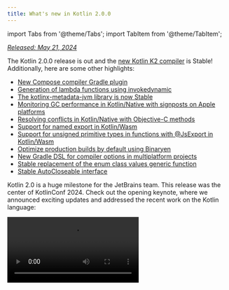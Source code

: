 ```yaml
---
title: What's new in Kotlin 2.0.0
---
```


import Tabs from '@theme/Tabs';
import TabItem from '@theme/TabItem';




_[Released: May 21, 2024](releases.md#release-details)_

The Kotlin 2.0.0 release is out and the [new Kotlin K2 compiler](#kotlin-k2-compiler) is Stable! Additionally, here are
some other highlights:

* [New Compose compiler Gradle plugin](#new-compose-compiler-gradle-plugin)
* [Generation of lambda functions using invokedynamic](#generation-of-lambda-functions-using-invokedynamic)
* [The kotlinx-metadata-jvm library is now Stable](#the-kotlinx-metadata-jvm-library-is-stable)
* [Monitoring GC performance in Kotlin/Native with signposts on Apple platforms](#monitoring-gc-performance-with-signposts-on-apple-platforms)
* [Resolving conflicts in Kotlin/Native with Objective-C methods](#resolving-conflicts-with-objective-c-methods)
* [Support for named export in Kotlin/Wasm](#support-for-named-export)
* [Support for unsigned primitive types in functions with @JsExport in Kotlin/Wasm](#support-for-unsigned-primitive-types-in-functions-with-jsexport)
* [Optimize production builds by default using Binaryen](#optimized-production-builds-by-default-using-binaryen)
* [New Gradle DSL for compiler options in multiplatform projects](#new-gradle-dsl-for-compiler-options-in-multiplatform-projects)
* [Stable replacement of the enum class values generic function](#stable-replacement-of-the-enum-class-values-generic-function)
* [Stable AutoCloseable interface](#stable-autocloseable-interface)

Kotlin 2.0 is a huge milestone for the JetBrains team. This release was the center of KotlinConf 2024. Check out the opening
keynote, where we announced exciting updates and addressed the recent work on the Kotlin language:

<video src="https://www.youtube.com/v/Ar73Axsz2YA" title="KotlinConf'24 - Keynote"/>

## IDE support

The Kotlin plugins that support Kotlin 2.0.0 are bundled in the latest IntelliJ IDEA and Android Studio.
You don't need to update the Kotlin plugin in your IDE.
All you need to do is to [change the Kotlin version](releases.md#update-to-a-new-kotlin-version) to Kotlin 2.0.0 in your build scripts.

* For details about IntelliJ IDEA's support for the Kotlin K2 compiler, see [Support in IDEs](#support-in-ides).
* For more details about IntelliJ IDEA's support for Kotlin, see [Kotlin releases](releases.md#ide-support).

## Kotlin K2 compiler

The road to the K2 compiler has been a long one, but now the JetBrains team is finally ready to announce its stabilization.
In Kotlin 2.0.0, the new Kotlin K2 compiler is used by default and it is [Stable](components-stability.md) for all target
platforms: JVM, Native, Wasm, and JS. The new compiler brings major performance improvements, speeds up new language
feature development, unifies all platforms that Kotlin supports, and provides a better architecture for multiplatform
projects.

The JetBrains team has ensured the quality of the new compiler by successfully compiling 10 million lines of code from
selected user and internal projects. 18,000 developers were involved in the stabilization process, testing the new K2 
compiler across a total of 80,000 projects and reporting any problems they found.

To help make the migration process to the new compiler as smooth as possible, we've created a [K2 compiler migration guide](k2-compiler-migration-guide.md).
This guide explains the many benefits of the compiler, highlights any changes you might encounter, and describes how to
roll back to the previous version if necessary.

In a [blog post](https://blog.jetbrains.com/kotlin/2024/04/k2-compiler-performance-benchmarks-and-how-to-measure-them-on-your-projects/),
we explored the performance of the K2 compiler in different projects. Check it out if you'd like to see real data on how
the K2 compiler performs and find instructions on how to collect performance benchmarks from your own projects.

You can also watch this talk from KotlinConf 2024, where Michail Zarečenskij, the lead language designer, discusses the
feature evolution in Kotlin and the K2 compiler:

<video src="https://www.youtube.com/v/tAGJ5zJXJ7w" title="Kotlin Language Features in 2.0 and Beyond"/>

### Current K2 compiler limitations

Enabling K2 in your Gradle project comes with certain limitations that can affect projects using Gradle versions below
8.3 in the following cases:

* Compilation of source code from `buildSrc`.
* Compilation of Gradle plugins in included builds.
* Compilation of other Gradle plugins if they are used in projects with Gradle versions below 8.3.
* Building Gradle plugin dependencies.

If you encounter any of the problems mentioned above, you can take the following steps to address them:

* Set the language version for `buildSrc`, any Gradle plugins, and their dependencies:

  ```kotlin
  kotlin {
      compilerOptions {
          languageVersion.set(org.jetbrains.kotlin.gradle.dsl.KotlinVersion.KOTLIN_1_9)
          apiVersion.set(org.jetbrains.kotlin.gradle.dsl.KotlinVersion.KOTLIN_1_9)
      }
  }
  ```

  > If you configure language and API versions for specific tasks, these values will override the values set by
  > the `compilerOptions` extension. In this case, language and API versions should not be higher than 1.9.
  >
  

* Update the Gradle version in your project to 8.3 or later.

### Smart cast improvements

The Kotlin compiler can automatically cast an object to a type in specific cases, saving you the trouble of having to
explicitly cast it yourself. This is called [smart casting](typecasts.md#smart-casts).
The Kotlin K2 compiler now performs smart casts in even more scenarios than before.

In Kotlin 2.0.0, we've made improvements related to smart casts in the following areas:

* [Local variables and further scopes](#local-variables-and-further-scopes)
* [Type checks with logical `or` operator](#type-checks-with-logical-or-operator)
* [Inline functions](#inline-functions)
* [Properties with function types](#properties-with-function-types)
* [Exception handling](#exception-handling)
* [Increment and decrement operators](#increment-and-decrement-operators)

#### Local variables and further scopes

Previously, if a variable was evaluated as not `null` within an `if` condition, the variable would be smart-cast.
Information about this variable would then be shared further within the scope of the `if` block.

However, if you declared the variable **outside** the `if` condition, no information about the variable would be available
within the `if` condition, so it couldn't be smart-cast. This behavior was also seen with `when` expressions and `while` loops.

From Kotlin 2.0.0, if you declare a variable before using it in your `if`, `when`, or `while` condition, then any
information collected by the compiler about the variable will be accessible in the corresponding block for
smart-casting.

This can be useful when you want to do things like extract boolean conditions into variables. Then, you can give the
variable a meaningful name, which will improve your code readability and make it possible to reuse the variable later
in your code. For example:

```kotlin
class Cat {
    fun purr() {
        println("Purr purr")
    }
}

fun petAnimal(animal: Any) {
    val isCat = animal is Cat
    if (isCat) {
        // In Kotlin 2.0.0, the compiler can access
        // information about isCat, so it knows that
        // animal was smart-cast to the type Cat.
        // Therefore, the purr() function can be called.
        // In Kotlin 1.9.20, the compiler doesn't know
        // about the smart cast, so calling the purr()
        // function triggers an error.
        animal.purr()
    }
}

fun main() {
    val kitty = Cat()
    petAnimal(kitty)
    // Purr purr
}
```


#### Type checks with logical or operator

In Kotlin 2.0.0, if you combine type checks for objects with an `or` operator (`||`), a smart cast
is made to their closest common supertype. Before this change, a smart cast was always made to the `Any` type.

In this case, you still had to manually check the object type afterward before you could access any of its properties or
call its functions. For example:

```kotlin
interface Status {
    fun signal() {}
}

interface Ok : Status
interface Postponed : Status
interface Declined : Status

fun signalCheck(signalStatus: Any) {
    if (signalStatus is Postponed || signalStatus is Declined) {
        // signalStatus is smart-cast to a common supertype Status
        signalStatus.signal()
        // Prior to Kotlin 2.0.0, signalStatus is smart cast 
        // to type Any, so calling the signal() function triggered an
        // Unresolved reference error. The signal() function can only 
        // be called successfully after another type check:

        // check(signalStatus is Status)
        // signalStatus.signal()
    }
}
```

:::note
The common supertype is an **approximation** of a union type. [Union types](https://en.wikipedia.org/wiki/Union_type)
are not supported in Kotlin.

:::

#### Inline functions

In Kotlin 2.0.0, the K2 compiler treats inline functions differently,
allowing it to determine in combination with other compiler analyses whether it's safe to smart-cast.

Specifically, inline functions are now treated as having an implicit [`callsInPlace`](https://kotlinlang.org/api/latest/jvm/stdlib/kotlin.contracts/-contract-builder/calls-in-place.html)
contract. This means that any lambda functions passed to an inline function are called in place. Since lambda functions
are called in place, the compiler knows that a lambda function can't leak references to any variables contained within
its function body.

The compiler uses this knowledge along with other compiler analyses to decide whether it's safe to smart-cast any of the
captured variables. For example:

```kotlin
interface Processor {
    fun process()
}

inline fun inlineAction(f: () `->` Unit) = f()

fun nextProcessor(): Processor? = null

fun runProcessor(): Processor? {
    var processor: Processor? = null
    inlineAction {
        // In Kotlin 2.0.0, the compiler knows that processor 
        // is a local variable, and inlineAction() is an inline function, so 
        // references to processor can't be leaked. Therefore, it's safe 
        // to smart-cast processor.

        // If processor isn't null, processor is smart-cast
        if (processor != null) {
            // The compiler knows that processor isn't null, so no safe call 
            // is needed
            processor.process()

            // In Kotlin 1.9.20, you have to perform a safe call:
            // processor?.process()
        }

        processor = nextProcessor()
    }

    return processor
}
```

#### Properties with function types

In previous versions of Kotlin, there was a bug that meant that class properties with a function type weren't smart-cast.
We fixed this behavior in Kotlin 2.0.0 and the K2 compiler. For example:

```kotlin
class Holder(val provider: (() `->` Unit)?) {
    fun process() {
        // In Kotlin 2.0.0, if provider isn't null, then
        // provider is smart-cast
        if (provider != null) {
            // The compiler knows that provider isn't null
            provider()

            // In 1.9.20, the compiler doesn't know that provider isn't 
            // null, so it triggers an error:
            // Reference has a nullable type '(() `->` Unit)?', use explicit '?.invoke()' to make a function-like call instead
        }
    }
}
```

This change also applies if you overload your `invoke` operator. For example:

```kotlin
interface Provider {
    operator fun invoke()
}

interface Processor : () `->` String

class Holder(val provider: Provider?, val processor: Processor?) {
    fun process() {
        if (provider != null) {
            provider()
            // In 1.9.20, the compiler triggers an error: 
            // Reference has a nullable type 'Provider?' use explicit '?.invoke()' to make a function-like call instead
        }
    }
}
```

#### Exception handling

In Kotlin 2.0.0, we've made improvements to exception handling so that smart cast information can be passed on to `catch`
and `finally` blocks. This change makes your code safer as the compiler keeps track of whether your object has a nullable
type. For example:

```kotlin

fun testString() {
    var stringInput: String? = null
    // stringInput is smart-cast to String type
    stringInput = ""
    try {
        // The compiler knows that stringInput isn't null
        println(stringInput.length)
        // 0

        // The compiler rejects previous smart cast information for 
        // stringInput. Now stringInput has the String? type.
        stringInput = null

        // Trigger an exception
        if (2 > 1) throw Exception()
        stringInput = ""
    } catch (exception: Exception) {
        // In Kotlin 2.0.0, the compiler knows stringInput 
        // can be null, so stringInput stays nullable.
        println(stringInput?.length)
        // null

        // In Kotlin 1.9.20, the compiler says that a safe call isn't
        // needed, but this is incorrect.
    }
}

fun main() {
    testString()
}
```


#### Increment and decrement operators

Prior to Kotlin 2.0.0, the compiler didn't understand that the type of an object can change after using an increment or
decrement operator. As the compiler couldn't accurately track the object type, your code could lead to unresolved
reference errors. In Kotlin 2.0.0, this has been fixed:

```kotlin
interface Rho {
    operator fun inc(): Sigma = TODO()
}

interface Sigma : Rho {
    fun sigma() = Unit
}

interface Tau {
    fun tau() = Unit
}

fun main(input: Rho) {
    var unknownObject: Rho = input

    // Check if unknownObject inherits from the Tau interface
    // Note, it's possible that unknownObject inherits from both
    // Rho and Tau interfaces.
    if (unknownObject is Tau) {

        // Use the overloaded inc() operator from interface Rho.
        // In Kotlin 2.0.0, the type of unknownObject is smart-cast to
        // Sigma.
        ++unknownObject

        // In Kotlin 2.0.0, the compiler knows unknownObject has type
        // Sigma, so the sigma() function can be called successfully.
        unknownObject.sigma()

        // In Kotlin 1.9.20, the compiler doesn't perform a smart cast
        // when inc() is called so the compiler still thinks that 
        // unknownObject has type Tau. Calling the sigma() function 
        // throws a compile-time error.
        
        // In Kotlin 2.0.0, the compiler knows unknownObject has type
        // Sigma, so calling the tau() function throws a compile-time 
        // error.
        unknownObject.tau()
        // Unresolved reference 'tau'

        // In Kotlin 1.9.20, since the compiler mistakenly thinks that 
        // unknownObject has type Tau, the tau() function can be called,
        // but it throws a ClassCastException.
    }
}
```


### Kotlin Multiplatform improvements

In Kotlin 2.0.0, we've made improvements in the K2 compiler related to Kotlin Multiplatform in the following areas:

* [Separation of common and platform sources during compilation](#separation-of-common-and-platform-sources-during-compilation)
* [Different visibility levels of expected and actual declarations](#different-visibility-levels-of-expected-and-actual-declarations)

#### Separation of common and platform sources during compilation

Previously, the design of the Kotlin compiler prevented it from keeping common and platform source sets separate
at compile time. As a consequence, common code could access platform code, which resulted in different behavior
between platforms. In addition, some compiler settings and dependencies from common code used to leak into platform code.

In Kotlin 2.0.0, our implementation of the new Kotlin K2 compiler included a redesign of the compilation scheme to ensure
strict separation between common and platform source sets. This change is most noticeable when you use [expected and actual functions](multiplatform-expect-actual.md#expected-and-actual-functions).
Previously, it was possible for a function call in your common code to resolve to a function in platform code. For example:
<table>
<tr>
<td>
Common code
</td>
<td>
Platform code
</td>
</tr>
<tr>
<td>

```kotlin
fun foo(x: Any) = println("common foo")

fun exampleFunction() {
    foo(42)
}
```
</td>
<td>

```kotlin
// JVM
fun foo(x: Int) = println("platform foo")

// JavaScript
// There is no foo() function overload
// on the JavaScript platform
```
</td>
</tr>
</table>

In this example, the common code has different behavior depending on which platform it is run on:

* On the JVM platform, calling the `foo()` function in the common code results in the `foo()` function from the platform code
  being called as `platform foo`.
* On the JavaScript platform, calling the `foo()` function in the common code results in the `foo()` function from the
  common code being called as `common foo`, as there is no such function available in the platform code.

In Kotlin 2.0.0, common code doesn't have access to platform code, so both platforms successfully resolve the `foo()`
function to the `foo()` function in the common code: `common foo`.

In addition to the improved consistency of behavior across platforms, we also worked hard to fix cases where there was
conflicting behavior between IntelliJ IDEA or Android Studio and the compiler. For instance, when you used [expected and actual classes](multiplatform-expect-actual.md#expected-and-actual-classes),
the following would happen:
<table>
<tr>
<td>
Common code
</td>
<td>
Platform code
</td>
</tr>
<tr>
<td>

```kotlin
expect class Identity {
    fun confirmIdentity(): String
}

fun common() {
    // Before 2.0.0,
    // it triggers an IDE-only error
    Identity().confirmIdentity()
    // RESOLUTION_TO_CLASSIFIER : Expected class
    // Identity has no default constructor.
}
```
</td>
<td>

```kotlin
actual class Identity {
    actual fun confirmIdentity() = "expect class fun: jvm"
}
```
</td>
</tr>
</table>

In this example, the expected class `Identity` has no default constructor, so it can't be called successfully in common code.
Previously, an error was only reported by the IDE, but the code still compiled successfully on the JVM. However, now the
compiler correctly reports an error:

```none
Expected class 'expect class Identity : Any' does not have default constructor
```

##### When resolution behavior doesn't change

We're still in the process of migrating to the new compilation scheme, so the resolution behavior is still the same when
you call functions that aren't within the same source set. You'll notice this difference mainly when you use overloads
from a multiplatform library in your common code.

Suppose you have a library, which has two `whichFun()` functions with different signatures:

```kotlin
// Example library

// MODULE: common
fun whichFun(x: Any) = println("common function")

// MODULE: JVM
fun whichFun(x: Int) = println("platform function")
```

If you call the `whichFun()` function in your common code, the function that has the most relevant argument type in the
library is resolved:

```kotlin
// A project that uses the example library for the JVM target

// MODULE: common
fun main() {
    whichFun(2)
    // platform function
}
```

In comparison, if you declare the overloads for `whichFun()` within the same source set, the function from the common
code will be resolved because your code doesn't have access to the platform-specific version:

```kotlin
// Example library isn't used

// MODULE: common
fun whichFun(x: Any) = println("common function")

fun main() {
    whichFun(2)
    // common function
}

// MODULE: JVM
fun whichFun(x: Int) = println("platform function")
```

Similar to multiplatform libraries, since the `commonTest` module is in a separate source set, it also still has access
to platform-specific code. Therefore, the resolution of calls to functions in the `commonTest` module exhibits the same
behavior as in the old compilation scheme.

In the future, these remaining cases will be more consistent with the new compilation scheme.

#### Different visibility levels of expected and actual declarations

Before Kotlin 2.0.0, if you used [expected and actual declarations](multiplatform-expect-actual.md) in your
Kotlin Multiplatform project, they had to have the same [visibility level](visibility-modifiers.md). 
Kotlin 2.0.0 now also supports different visibility levels but **only** if the actual declaration is _more_ permissive than 
the expected declaration. For example:

```kotlin
expect internal class Attribute // Visibility is internal
actual class Attribute          // Visibility is public by default,
                                // which is more permissive
```

Similarly, if you are using a [type alias](type-aliases.md) in your actual declaration, the visibility of the **underlying type**
should be the same or more permissive than the expected declaration. For example:

```kotlin
expect internal class Attribute                 // Visibility is internal
internal actual typealias Attribute = Expanded

class Expanded                                  // Visibility is public by default,
                                                // which is more permissive
```

### Compiler plugins support

Currently, the Kotlin K2 compiler supports the following Kotlin compiler plugins:

* [`all-open`](all-open-plugin.md)
* [AtomicFU](https://github.com/Kotlin/kotlinx-atomicfu)
* [`jvm-abi-gen`](https://github.com/JetBrains/kotlin/tree/master/plugins/jvm-abi-gen)
* [`js-plain-objects`](https://github.com/JetBrains/kotlin/tree/master/plugins/js-plain-objects)
* [kapt](whatsnew1920.md#preview-kapt-compiler-plugin-with-k2)
* [Lombok](lombok.md)
* [`no-arg`](no-arg-plugin.md)
* [Parcelize](https://plugins.gradle.org/plugin/org.jetbrains.kotlin.plugin.parcelize)
* [SAM with receiver](sam-with-receiver-plugin.md)
* [serialization](serialization.md)
* [Power-assert](power-assert.md)

In addition, the Kotlin K2 compiler supports:

* The [Jetpack Compose](https://developer.android.com/jetpack/compose) compiler plugin 2.0.0, which
  was [moved into the Kotlin repository](https://android-developers.googleblog.com/2024/04/jetpack-compose-compiler-moving-to-kotlin-repository.html).
* The [Kotlin Symbol Processing (KSP) plugin](ksp-overview.md) since [KSP2](https://android-developers.googleblog.com/2023/12/ksp2-preview-kotlin-k2-standalone.html).

:::note
If you use any additional compiler plugins, check their documentation to see if they are compatible with K2.



### Experimental Kotlin Power-assert compiler plugin

The Kotlin Power-assert plugin is [Experimental](components-stability.md#stability-levels-explained).
It may be changed at any time.



Kotlin 2.0.0 introduces an experimental Power-assert compiler plugin. This plugin improves the experience of writing
tests by including contextual information in failure messages, making debugging easier and more efficient.

Developers often need to use complex assertion libraries to write effective tests. The Power-assert plugin simplifies
this process by automatically generating failure messages that include intermediate values of the assertion expression.
This helps developers quickly understand why a test failed.

When an assertion fails in a test, the improved error message shows the values of all variables and sub-expressions
within the assertion, making it clear which part of the condition caused the failure. This is particularly useful for
complex assertions where multiple conditions are checked.

To enable the plugin in your project, configure it in your `build.gradle(.kts)` file:

<Tabs groupId="build-script">
<TabItem value="kotlin" label="Kotlin" default>

```kotlin
plugins {
    kotlin("multiplatform") version "2.0.0"
    kotlin("plugin.power-assert") version "2.0.0"
}

powerAssert {
    functions = listOf("kotlin.assert", "kotlin.test.assertTrue")
}
```

</TabItem>
<TabItem value="groovy" label="Groovy" default>

```groovy
plugins {
    id 'org.jetbrains.kotlin.multiplatform' version '2.0.0'
    id 'org.jetbrains.kotlin.plugin.power-assert' version '2.0.0'
}

powerAssert {
    functions = ["kotlin.assert", "kotlin.test.assertTrue"]
}
```

</TabItem>
</Tabs>

Learn more about the [Kotlin Power-assert plugin in the documentation](power-assert.md).

### How to enable the Kotlin K2 compiler

Starting with Kotlin 2.0.0, the Kotlin K2 compiler is enabled by default. No additional actions are required.

### Try the Kotlin K2 compiler in Kotlin Playground

Kotlin Playground supports the 2.0.0 release. [Check it out!](https://pl.kotl.in/czuoQprce)

### Support in IDEs

By default, IntelliJ IDEA and Android Studio still use the previous compiler for code analysis, code completion,
highlighting, and other IDE-related features. To get the full Kotlin 2.0 experience in your IDE, enable K2 mode.

In your IDE, go to **Settings** | **Languages & Frameworks** | **Kotlin** and select the **Enable K2 mode** option.
The IDE will analyze your code using its K2 mode.

<img src="/img/k2-mode.png" alt="Enable K2 mode" width="200" style={{verticalAlign: 'middle'}}/>

After enabling K2 mode, you may notice differences in IDE analysis due to changes in compiler behavior. Learn how the
new K2 compiler differs from the previous one in our [migration guide](k2-compiler-migration-guide.md).

* Learn more about K2 mode in [our blog](https://blog.jetbrains.com/idea/2024/11/k2-mode-becomes-stable/).
* We are actively collecting feedback about K2 mode, so please share your thoughts in our [public Slack channel](https://kotlinlang.slack.com/archives/C0B8H786P).

### Leave your feedback on the new K2 compiler

We would appreciate any feedback you may have!

* Report any problems you face with the new K2 compiler in [our issue tracker](https://kotl.in/issue).
* [Enable the "Send usage statistics" option](https://www.jetbrains.com/help/idea/settings-usage-statistics.html) to
  allow JetBrains to collect anonymous data about K2 usage.

## Kotlin/JVM

Starting with version 2.0.0, the compiler can generate classes containing Java 22 bytecode.
This version also brings the following changes:

* [Generation of lambda functions using invokedynamic](#generation-of-lambda-functions-using-invokedynamic)
* [The kotlinx-metadata-jvm library is now Stable](#the-kotlinx-metadata-jvm-library-is-stable)

### Generation of lambda functions using invokedynamic

Kotlin 2.0.0 introduces a new default method for generating lambda functions using `invokedynamic`. This change reduces
the binary sizes of applications compared to the traditional anonymous class generation.

Since the first version, Kotlin has generated lambdas as anonymous classes. However, starting from [Kotlin 1.5.0](whatsnew15.md#lambdas-via-invokedynamic),
the option for `invokedynamic` generation has been available by using the `-Xlambdas=indy` compiler option. In Kotlin
2.0.0, `invokedynamic` has become the default method for lambda generation. This method produces lighter binaries and
aligns Kotlin with JVM optimizations, ensuring applications benefit from ongoing and future improvements in JVM performance.

Currently, it has three limitations compared to ordinary lambda compilation:

* A lambda compiled into `invokedynamic` is not serializable.
* Experimental [`reflect()`](https://kotlinlang.org/api/latest/jvm/stdlib/kotlin.reflect.jvm/reflect.html) API does not
  support lambdas generated by `invokedynamic`.
* Calling `.toString()` on such a lambda produces a less readable string representation:

```kotlin
fun main() {
    println({})

    // With Kotlin 1.9.24 and reflection, returns
    // () `->` kotlin.Unit
    
    // With Kotlin 2.0.0, returns
    // FileKt$$Lambda$13/0x00007f88a0004608@506e1b77
}
```

To retain the legacy behavior of generating lambda functions, you can either:

* Annotate specific lambdas with `@JvmSerializableLambda`.
* Use the compiler option `-Xlambdas=class` to generate all lambdas in a module using the legacy method.

### The kotlinx-metadata-jvm library is Stable

In Kotlin 2.0.0, the `kotlinx-metadata-jvm` library became [Stable](components-stability.md#stability-levels-explained). Now that the library has changed to the
`kotlin` package and coordinates, you can find it as `kotlin-metadata-jvm` (without the "x").

Previously, the `kotlinx-metadata-jvm` library had its own publishing scheme and version. Now, we will build and publish
the `kotlin-metadata-jvm` updates as part of the Kotlin release cycle, with the same backward compatibility guarantees
as the Kotlin standard library.

The `kotlin-metadata-jvm` library provides an API to read and modify metadata of binary files generated by the
Kotlin/JVM compiler.

<!-- Learn more about the `kotlinx-metadata-jvm` library in the [documentation](kotlin-metadata-jvm.md). -->

## Kotlin/Native

This version brings the following changes:

* [Monitoring GC performance with signposts](#monitoring-gc-performance-with-signposts-on-apple-platforms)
* [Resolving conflicts with Objective-C methods](#resolving-conflicts-with-objective-c-methods)
* [Changed log level for compiler arguments in Kotlin/Native](#changed-log-level-for-compiler-arguments)
* [Explicitly added standard library and platform dependencies to Kotlin/Native](#explicitly-added-standard-library-and-platform-dependencies-to-kotlin-native)
* [Tasks error in Gradle configuration cache](#tasks-error-in-gradle-configuration-cache)

### Monitoring GC performance with signposts on Apple platforms

Previously, it was only possible to monitor the performance of Kotlin/Native's garbage collector (GC) by looking into
logs. However, these logs were not integrated with Xcode Instruments, a popular toolkit for investigating issues with iOS
apps' performance.

Since Kotlin 2.0.0, GC reports pauses with signposts that are available in Instruments. Signposts allow for custom
logging within your app, so now, when debugging iOS app performance, you can check if a GC pause corresponds to the
application freeze.

Learn more about GC performance analysis in the [documentation](native-memory-manager.md#monitor-gc-performance).

### Resolving conflicts with Objective-C methods

Objective-C methods can have different names, but the same number and types of parameters. For example,
[`locationManager:didEnterRegion:`](https://developer.apple.com/documentation/corelocation/cllocationmanagerdelegate/1423560-locationmanager?language=objc)
and [`locationManager:didExitRegion:`](https://developer.apple.com/documentation/corelocation/cllocationmanagerdelegate/1423630-locationmanager?language=objc).
In Kotlin, these methods have the same signature, so an attempt to use them triggers a conflicting overloads error.

Previously, you had to manually suppress conflicting overloads to avoid this compilation error. To improve Kotlin
interoperability with Objective-C, the Kotlin 2.0.0 introduces the new `@ObjCSignatureOverride` annotation.

The annotation instructs the Kotlin compiler to ignore conflicting overloads, in case several functions with the same
argument types but different argument names are inherited from the Objective-C class.

Applying this annotation is also safer than general error suppression. This annotation can only be used in the case of
overriding Objective-C methods, which are supported and tested, while general suppression may hide important errors and
lead to silently broken code.

### Changed log level for compiler arguments

In this release, the log level for compiler arguments in Kotlin/Native Gradle tasks, such as `compile`, `link`, and
`cinterop`, has changed from `info` to `debug`.

With `debug` as its default value, the log level is consistent with other Gradle compilation tasks and provides detailed
debugging information, including all compiler arguments.

### Explicitly added standard library and platform dependencies to Kotlin/Native

Previously, the Kotlin/Native compiler resolved standard library and platform dependencies implicitly, which caused
inconsistencies in the way the Kotlin Gradle plugin worked across Kotlin targets.

Now, each Kotlin/Native Gradle compilation explicitly includes standard library and platform dependencies in its
compile-time library path via the `compileDependencyFiles` [compilation parameter](multiplatform-dsl-reference.md#compilation-parameters).

### Tasks error in Gradle configuration cache

Since Kotlin 2.0.0, you may encounter a configuration cache error with messages indicating:
`invocation of Task.project at execution time is unsupported`.

This error appears in tasks such as `NativeDistributionCommonizerTask` and `KotlinNativeCompile`.

However, this is a false-positive error. The underlying issue is the presence of tasks that are not compatible with the
Gradle configuration cache, like the `publish*` task.

This discrepancy may not be immediately apparent, as the error message suggests a different root cause.

As the precise cause isn't explicitly stated in the error report, [the Gradle team is already addressing the issue to fix reports](https://github.com/gradle/gradle/issues/21290).

## Kotlin/Wasm

Kotlin 2.0.0 improves performance and interoperability with JavaScript:

* [Optimized production builds by default using Binaryen](#optimized-production-builds-by-default-using-binaryen)
* [Support for named export](#support-for-named-export)
* [Support for unsigned primitive types in functions with `@JsExport`](#support-for-unsigned-primitive-types-in-functions-with-jsexport)
* [Generation of TypeScript declaration files in Kotlin/Wasm](#generation-of-typescript-declaration-files-in-kotlin-wasm)
* [Support for catching JavaScript exceptions](#support-for-catching-javascript-exceptions)
* [New exception handling proposal is now supported as an option](#new-exception-handling-proposal-is-now-supported-as-an-option)
* [The `withWasm()` function is split into JS and WASI variants](#the-withwasm-function-is-split-into-js-and-wasi-variants)

### Optimized production builds by default using Binaryen

The Kotlin/Wasm toolchain now applies the [Binaryen](https://github.com/WebAssembly/binaryen) tool during production
compilation to all projects, as opposed to the previous manual setup approach. By our estimations, it should
improve runtime performance and reduce the binary size for your project.

This change only affects production compilation. The development compilation process stays the same.

:::

### Support for named export

Previously, all exported declarations from Kotlin/Wasm were imported into JavaScript using default export:

```javascript
//JavaScript:
import Module from "./index.mjs"

Module.add()
```

Now, you can import each Kotlin declaration marked with `@JsExport` by name:

```kotlin
// Kotlin:
@JsExport
fun add(a: Int, b: Int) = a + b
```

```javascript
//JavaScript:
import { add } from "./index.mjs"
```

Named exports make it easier to share code between Kotlin and JavaScript modules. They improve readability and help you
manage dependencies between modules.

### Support for unsigned primitive types in functions with @JsExport

Starting from Kotlin 2.0.0, you can use [unsigned primitive types](unsigned-integer-types.md) inside external
declarations and functions with the `@JsExport` annotation that makes Kotlin/Wasm functions available in JavaScript code.

This helps to mitigate the previous limitation that prevented [the unsigned primitives](unsigned-integer-types.md) from
being used directly inside exported and external declarations. Now you can export functions with unsigned primitives as
a return or parameter type and consume external declarations that return or consume unsigned primitives.

For more information on Kotlin/Wasm interoperability with JavaScript, see the [documentation](wasm-js-interop.md#use-javascript-code-in-kotlin).

### Generation of TypeScript declaration files in Kotlin/Wasm

:::note
Generating TypeScript declaration files in Kotlin/Wasm is [Experimental](components-stability.md#stability-levels-explained).
It may be dropped or changed at any time.



In Kotlin 2.0.0, the Kotlin/Wasm compiler is now capable of generating TypeScript definitions from any `@JsExport`
declarations in your Kotlin code. These definitions can be used by IDEs and JavaScript tools to provide code
autocompletion, help with type checks, and make it easier to include Kotlin code in JavaScript.

The Kotlin/Wasm compiler collects any [top-level functions](wasm-js-interop.md#functions-with-the-jsexport-annotation)
marked with `@JsExport` and automatically generates TypeScript definitions in a `.d.ts` file.

To generate TypeScript definitions, in your `build.gradle(.kts)` file in the `wasmJs {}` block, add
the `generateTypeScriptDefinitions()` function:

```kotlin
kotlin {
    wasmJs {
        binaries.executable()
        browser {
        }
        generateTypeScriptDefinitions()
    }
}
```

### Support for catching JavaScript exceptions

Previously, Kotlin/Wasm code could not catch JavaScript exceptions, making it difficult to handle errors originating
from the JavaScript side of the program.

In Kotlin 2.0.0, we have implemented support for catching JavaScript exceptions within Kotlin/Wasm. This implementation
allows you to use `try-catch` blocks, with specific types like `Throwable` or `JsException`, to handle these errors properly.

Additionally, `finally` blocks, which help execute code regardless of exceptions, also work correctly. While we're
introducing support for catching JavaScript exceptions, no additional information is provided when a JavaScript exception,
like a call stack, occurs. However, [we are working on these implementations](https://youtrack.jetbrains.com/issue/KT-68185/WasmJs-Attach-js-exception-object-to-JsException).

### New exception handling proposal is now supported as an option

In this release, we introduce support for the new version of WebAssembly's [exception handling proposal](https://github.com/WebAssembly/exception-handling/blob/main/proposals/exception-handling/Exceptions.md)
within Kotlin/Wasm.

This update ensures the new proposal aligns with Kotlin requirements, enabling the use of Kotlin/Wasm on virtual
machines that only support the latest version of the proposal.

Activate the new exception handling proposal by using the `-Xwasm-use-new-exception-proposal` compiler option, which is
turned off by default.

### The withWasm() function is split into JS and WASI variants

The `withWasm()` function, which used to provide Wasm targets for hierarchy templates, is deprecated in favor of
specialized `withWasmJs()` and `withWasmWasi()` functions.

Now you can separate the WASI and JS targets between different groups in the tree definition.

## Kotlin/JS

Among other changes, this version brings modern JS compilation to Kotlin, supporting more features from the ES2015
standard:

* [New compilation target](#new-compilation-target)
* [Suspend functions as ES2015 generators](#suspend-functions-as-es2015-generators)
* [Passing arguments to the main function](#passing-arguments-to-the-main-function)
* [Per-file compilation for Kotlin/JS projects](#per-file-compilation-for-kotlin-js-projects)
* [Improved collection interoperability](#improved-collection-interoperability)
* [Support for createInstance()](#support-for-createinstance)
* [Support for type-safe plain JavaScript objects](#support-for-type-safe-plain-javascript-objects)
* [Support for npm package manager](#support-for-npm-package-manager)
* [Changes to compilation tasks](#changes-to-compilation-tasks)
* [Discontinuing legacy Kotlin/JS JAR artifacts](#discontinuing-legacy-kotlin-js-jar-artifacts)

### New compilation target

In Kotlin 2.0.0, we're adding a new compilation target to Kotlin/JS, `es2015`. This is a new way for you to enable all
the ES2015 features supported in Kotlin at once.

You can set it up in your `build.gradle(.kts)` file like this:

```kotlin
kotlin {
    js {
        compilerOptions {
            target.set("es2015")
        }
    }
}
```

The new target automatically turns on [ES classes and modules](whatsnew19.md#experimental-support-for-es2015-classes-and-modules)
and the newly supported [ES generators](#suspend-functions-as-es2015-generators).

### Suspend functions as ES2015 generators

This release introduces [Experimental](components-stability.md#stability-levels-explained) support for ES2015 generators
for compiling [suspend functions](composing-suspending-functions.md).

Using generators instead of state machines should improve the final bundle size of your project. For example, the
JetBrains team managed to decrease the bundle size of its Space project by 20% by using the ES2015 generators.

[Learn more about ES2015 (ECMAScript 2015, ES6) in the official documentation](https://262.ecma-international.org/6.0/).

### Passing arguments to the main function

Starting with Kotlin 2.0.0, you can specify a source of your `args` for the `main()` function. This feature makes it
easier to work with the command line and pass the arguments.

To do this, define the `js {}` block with the new `passAsArgumentToMainFunction()` function, which returns an array of
strings:

```kotlin
kotlin {
    js {
        binary.executable()
        passAsArgumentToMainFunction("Deno.args")
    }
}
```

The function is executed at runtime. It takes the JavaScript expression and uses it as the `args: Array<String>`
argument instead of the `main()` function call.

Also, if you use the Node.js runtime, you can take advantage of a special alias. It allows you to pass `process.argv` to
the `args` parameter once instead of adding it manually every time:

```kotlin
kotlin {
    js {
        binary.executable()
        nodejs {
            passProcessArgvToMainFunction()
        }
    }
}
```

### Per-file compilation for Kotlin/JS projects

Kotlin 2.0.0 introduces a new granularity option for the Kotlin/JS project output. You can now set up a per-file
compilation that generates one JavaScript file for each Kotlin file. It helps to significantly optimize the size of the
final bundle and improve the loading time of the program.

Previously, there were only two output options. The Kotlin/JS compiler could generate a single `.js` file for the whole
project. However, this file might be too large and inconvenient to use. Whenever you wanted to use a function from your
project, you had to include the entire JavaScript file as a dependency. Alternatively, you could configure a compilation
of a separate `.js` file for each project module. This is still the default option.

Since module files could also be too large, with Kotlin 2.0.0, we add a more granular output that generates one (or two,
if the file contains exported declarations) JavaScript file per each Kotlin file. To enable the per-file compilation mode:

1. Add the [`useEsModules()`](whatsnew19.md#experimental-support-for-es2015-classes-and-modules) function to your build
   file to support ECMAScript modules:

   ```kotlin
   // build.gradle.kts
   kotlin {
       js(IR) {
           useEsModules() // Enables ES2015 modules
           browser()
       }
   }
   ```

   You can also use the new `es2015` [compilation target](#new-compilation-target) for that.

2. Apply the `-Xir-per-file` compiler option or update your `gradle.properties` file with:

   ```none
   # gradle.properties
   kotlin.js.ir.output.granularity=per-file // `per-module` is the default
   ```

### Improved collection interoperability

Starting with Kotlin 2.0.0, it's possible to export declarations with a Kotlin collection type inside the signature to
JavaScript (and TypeScript). This applies to `Set`, `Map`, and `List` collection types and their mutable counterparts.

To use Kotlin collections in JavaScript, first mark the necessary declarations
with [`@JsExport`](https://kotlinlang.org/api/latest/jvm/stdlib/kotlin.js/-js-export/) annotation:

```kotlin
// Kotlin
@JsExport
data class User(
    val name: String,
    val friends: List<User> = emptyList()
)

@JsExport
val me = User(
    name = "Me",
    friends = listOf(User(name = "Kodee"))
)
```

You can then consume them from JavaScript as regular JavaScript arrays:

```javascript
// JavaScript
import { User, me, KtList } from "my-module"

const allMyFriendNames = me.friends
    .asJsReadonlyArrayView()
    .map(x => x.name) // [‘Kodee']
```

Unfortunately, creating Kotlin collections from JavaScript is still unavailable. We're planning to add this
functionality in Kotlin 2.0.20.

:::

### Support for createInstance()

Starting with Kotlin 2.0.0, you can use the [`createInstance()`](https://kotlinlang.org/api/latest/jvm/stdlib/kotlin.reflect.full/create-instance.html)
function from the Kotlin/JS target. Previously, it was only available on the JVM.

This function from the [KClass](https://kotlinlang.org/api/latest/jvm/stdlib/kotlin.reflect/-k-class/) interface creates
a new instance of the specified class, which is useful for getting the runtime reference to a Kotlin class.

### Support for type-safe plain JavaScript objects

:::note
The `js-plain-objects` plugin is [Experimental](components-stability.md#stability-levels-explained).
It may be dropped or changed at any time. The `js-plain-objects` plugin **only** supports the K2 compiler.



To make it easier to work with JavaScript APIs, in Kotlin 2.0.0, we provide a new plugin: [`js-plain-objects`](https://github.com/JetBrains/kotlin/tree/master/plugins/js-plain-objects),
which you can use to create type-safe plain JavaScript objects. The plugin checks your code for any [external interfaces](wasm-js-interop.md#external-interfaces)
that have a `@JsPlainObject` annotation and adds:

* An inline `invoke` operator function inside the companion object that you can use as a constructor.
* A `.copy()` function that you can use to create a copy of your object while adjusting some of its properties.

For example:

```kotlin
import kotlinx.js.JsPlainObject

@JsPlainObject
external interface User {
    var name: String
    val age: Int
    val email: String?
}

fun main() {
    // Creates a JavaScript object
    val user = User(name = "Name", age = 10)
    // Copies the object and adds an email
    val copy = user.copy(age = 11, email = "some@user.com")

    println(JSON.stringify(user))
    // { "name": "Name", "age": 10 }
    println(JSON.stringify(copy))
    // { "name": "Name", "age": 11, "email": "some@user.com" }
}
```

Any JavaScript objects created with this approach are safer because instead of only seeing errors at runtime,
you can see them at compile time or even highlighted by your IDE.

Consider this example, which uses a `fetch()` function to interact with a JavaScript API using external interfaces
to describe the shape of the JavaScript objects:

```kotlin
import kotlinx.js.JsPlainObject

@JsPlainObject
external interface FetchOptions {
    val body: String?
    val method: String
}

// A wrapper for Window.fetch
suspend fun fetch(url: String, options: FetchOptions? = null) = TODO("Add your custom behavior here")

// A compile-time error is triggered as "metod" is not recognized
// as method
fetch("https://google.com", options = FetchOptions(metod = "POST"))
// A compile-time error is triggered as method is required
fetch("https://google.com", options = FetchOptions(body = "SOME STRING")) 
```

In comparison, if you use the `js()` function instead to create your JavaScript objects,
errors are only found at runtime or aren't triggered at all:

```kotlin
suspend fun fetch(url: String, options: FetchOptions? = null) = TODO("Add your custom behavior here")

// No error is triggered. As "metod" is not recognized, the wrong method 
// (GET) is used.
fetch("https://google.com", options = js("{ metod: 'POST' }"))

// By default, the GET method is used. A runtime error is triggered as 
// body shouldn't be present.
fetch("https://google.com", options = js("{ body: 'SOME STRING' }"))
// TypeError: Window.fetch: HEAD or GET Request cannot have a body
```

To use the `js-plain-objects` plugin, add the following to your `build.gradle(.kts)` file:

<Tabs groupId="build-script">
<TabItem value="kotlin" label="Kotlin" default>

```kotlin
plugins {
    kotlin("plugin.js-plain-objects") version "2.0.0"
}
```

</TabItem>
<TabItem value="groovy" label="Groovy" default>

```groovy
plugins {
    id "org.jetbrains.kotlin.plugin.js-plain-objects" version "2.0.0"
}
```

</TabItem>
</Tabs>

### Support for npm package manager

Previously, it was only possible for the Kotlin Multiplatform Gradle plugin to use [Yarn](https://yarnpkg.com/lang/en/)
as a package manager to download and install npm dependencies. From Kotlin 2.0.0, you can use [npm](https://www.npmjs.com/)
as your package manager instead. Using npm as a package manager means that you have one less tool to manage during your
setup.

For backward compatibility, Yarn is still the default package manager. To use npm as your package manager,
set the following property in your `gradle.properties` file:

```kotlin
kotlin.js.yarn = false
```

### Changes to compilation tasks

Previously, the `webpack` and `distributeResources` compilation tasks both targeted the same directories. Moreover,
the `distribution` task declared the `dist` as its output directory as well. This resulted in overlapping outputs and
produced a compilation warning.

So, starting with Kotlin 2.0.0, we've implemented the following changes:

* The `webpack` task now targets a separate folder.
* The `distributeResources` task has been completely removed.
* The `distribution` task now has the `Copy` type and targets the `dist` folder.

### Discontinuing legacy Kotlin/JS JAR artifacts

Starting with Kotlin 2.0.0, the Kotlin distribution no longer contains legacy Kotlin/JS artifacts with the `.jar`
extension. Legacy artifacts were used in the unsupported old Kotlin/JS compiler and unnecessary for the IR compiler, which
uses the `klib` format.

## Gradle improvements

Kotlin 2.0.0 is fully compatible with Gradle 6.8.3 through 8.5. You can also use Gradle versions up to the latest Gradle
release, but if you do, keep in mind that you might encounter deprecation warnings or some new Gradle features might not
work.

This version brings the following changes:

* [New Gradle DSL for compiler options in multiplatform projects](#new-gradle-dsl-for-compiler-options-in-multiplatform-projects)
* [New Compose compiler Gradle plugin](#new-compose-compiler-gradle-plugin)
* [Bumping minimum supported versions](#bumped-minimum-supported-agp-version)
* [New attribute to distinguish JVM and Android published libraries](#new-attribute-to-distinguish-jvm-and-android-published-libraries)
* [Improved Gradle dependency handling for CInteropProcess in Kotlin/Native](#improved-gradle-dependency-handling-for-cinteropprocess-in-kotlin-native)
* [Visibility changes in Gradle](#visibility-changes-in-gradle)
* [New directory for Kotlin data in Gradle projects](#new-directory-for-kotlin-data-in-gradle-projects)
* [Kotlin/Native compiler downloaded when needed](#kotlin-native-compiler-downloaded-when-needed)
* [Deprecating old ways of defining compiler options](#deprecated-old-ways-of-defining-compiler-options)
* [Bumped minimum AGP supported version](#bumped-minimum-supported-agp-version)
* [New Gradle property for trying the latest language version](#new-gradle-property-for-trying-the-latest-language-version)
* [New JSON output format for build reports](#new-json-output-format-for-build-reports)
* [kapt configurations inherit annotation processors from superconfigurations](#kapt-configurations-inherit-annotation-processors-from-superconfigurations)
* [Kotlin Gradle plugin no longer uses deprecated Gradle conventions](#kotlin-gradle-plugin-no-longer-uses-deprecated-gradle-conventions)

### New Gradle DSL for compiler options in multiplatform projects

This feature is [Experimental](components-stability.md#stability-levels-explained). It may be dropped or changed at
any time. Use it only for evaluation purposes. We would appreciate your feedback on it in [YouTrack](https://kotl.in/issue).



Prior to Kotlin 2.0.0, configuring compiler options in a multiplatform project with Gradle was only possible at a low
level, such as per task, compilation, or source set. To make it easier to configure compiler options more generally in
your projects, Kotlin 2.0.0 comes with a new Gradle DSL.

With this new DSL, you can configure compiler options at the extension level for all the targets and shared source sets
like `commonMain` and at a target level for a specific target:

```kotlin
kotlin {
    compilerOptions {
        // Extension-level common compiler options that are used as defaults
        // for all targets and shared source sets
        allWarningsAsErrors.set(true)
    }
    jvm {
        compilerOptions {
            // Target-level JVM compiler options that are used as defaults
            // for all compilations in this target
            noJdk.set(true)
        }
    }
}
```

The overall project configuration now has three layers. The highest is the extension level, then the target level and
the lowest is the compilation unit (which is usually a compilation task):

<img src="/img/compiler-options-levels.svg" alt="Kotlin compiler options levels" width="700" style={{verticalAlign: 'middle'}}/>

The settings at a higher level are used as a convention (default) for a lower level:

* The values of extension compiler options are the default for target compiler options, including shared source sets,
  like `commonMain`, `nativeMain`, and `commonTest`.
* The values of target compiler options are used as the default for compilation unit (task) compiler options, for
  example, `compileKotlinJvm` and `compileTestKotlinJvm` tasks.

In turn, configurations made at a lower level override related settings at a higher level:

* Task-level compiler options override related configurations at the target or the extension level.
* Target-level compiler options override related configurations at the extension level.

When configuring your project, keep in mind that some old ways of setting up compiler options have been [deprecated](#deprecated-old-ways-of-defining-compiler-options).

We encourage you to try the new DSL out in your multiplatform projects and leave feedback in [YouTrack](https://kotl.in/issue),
as we plan to make this DSL the recommended approach for configuring compiler options.

### New Compose compiler Gradle plugin

The Jetpack Compose compiler, which translates composables into Kotlin code, has now been merged into the Kotlin
repository. This will help transition Compose projects to Kotlin 2.0.0, as the Compose compiler will always ship
simultaneously with Kotlin. This also bumps the Compose compiler version to 2.0.0.

To use the new Compose compiler in your projects, apply the `org.jetbrains.kotlin.plugin.compose` Gradle plugin in
your `build.gradle(.kts)` file and set its version equal to Kotlin 2.0.0.

To learn more about this change and see the migration instructions, see the [Compose compiler](https://www.jetbrains.com/help/kotlin-multiplatform-dev/compose-compiler.html) documentation.

### New attribute to distinguish JVM and Android-published libraries

Starting with Kotlin 2.0.0, the [`org.gradle.jvm.environment`](https://docs.gradle.org/current/userguide/variant_attributes.html#sub:jvm_default_attributes)
Gradle attribute is published by default with all Kotlin variants.

The attribute helps distinguish JVM and Android variants of Kotlin Multiplatform libraries. It indicates that a certain
library variant is better suited for a certain JVM environment. The target environment could be "android", "standard-jvm",
or "no-jvm".

Publishing this attribute should make consuming Kotlin Multiplatform libraries with JVM and Android targets more robust
from non-multiplatform clients as well, such as Java-only projects.

If necessary, you can disable attribute publication. To do that, add the following Gradle option to
your `gradle.properties` file:

```none
kotlin.publishJvmEnvironmentAttribute=false
```

### Improved Gradle dependency handling for CInteropProcess in Kotlin/Native

In this release, we enhanced the handling of the `defFile` property to ensure better Gradle task dependency management
in Kotlin/Native projects.

Before this update, Gradle builds could fail if the `defFile` property was designated as an output
of another task that hadn't been executed yet. The workaround for this issue was to add a dependency on this task:

```kotlin
kotlin {
    macosArm64("native") {
        compilations.getByName("main") {
            cinterops {
                val cinterop by creating {
                    defFileProperty.set(createDefFileTask.flatMap { it.defFile.asFile })
                    project.tasks.named(interopProcessingTaskName).configure {
                        dependsOn(createDefFileTask)
                    }
                }
            }
        }
    }
}
```

To fix this, there is a new `RegularFileProperty` property called `definitionFile`. Now, Gradle lazily verifies the
presence of the `definitionFile` property after the connected task has run later in the build process. This new approach
eliminates the need for additional dependencies.

The `CInteropProcess` task and the `CInteropSettings` class use the `definitionFile` property instead of `defFile` and
`defFileProperty`:

<Tabs groupId="build-script">
<TabItem value="kotlin" label="Kotlin" default>

```kotlin
kotlin {
    macosArm64("native") {
        compilations.getByName("main") {
            cinterops {
                val cinterop by creating {
                    definitionFile.set(project.file("def-file.def"))
                }
            }
        }
    }
}
```

</TabItem>
<TabItem value="groovy" label="Groovy" default>

```groovy
kotlin {
    macosArm64("native") {
        compilations.main {
            cinterops {
                cinterop {
                    definitionFile.set(project.file("def-file.def"))
                }
            }
        }
    }
}
```

</TabItem>
</Tabs>

`defFile` and `defFileProperty` parameters are deprecated.



### Visibility changes in Gradle

This change impacts only Kotlin DSL users.

:::

In Kotlin 2.0.0, we've modified the Kotlin Gradle Plugin for better control and safety in your build scripts. Previously,
certain Kotlin DSL functions and properties intended for a specific DSL context would inadvertently leak into other DSL
contexts. This leakage could lead to the use of incorrect compiler options, settings being applied multiple times,
and other misconfigurations:

```kotlin
kotlin {
    // Target DSL couldn't access methods and properties defined in the
    // kotlin{} extension DSL
    jvm {
        // Compilation DSL couldn't access methods and properties defined
        // in the kotlin{} extension DSL and Kotlin jvm{} target DSL
        compilations.configureEach {
            // Compilation task DSLs couldn't access methods and
            // properties defined in the kotlin{} extension, Kotlin jvm{}
            // target or Kotlin compilation DSL
            compileTaskProvider.configure {
                // For example:
                explicitApi()
                // ERROR as it is defined in the kotlin{} extension DSL
                mavenPublication {}
                // ERROR as it is defined in the Kotlin jvm{} target DSL
                defaultSourceSet {}
                // ERROR as it is defined in the Kotlin compilation DSL
            }
        }
    }
}
```

To fix this issue, we've added the `@KotlinGradlePluginDsl` annotation, preventing the exposure of the Kotlin Gradle
plugin DSL functions and properties to levels where they are not intended to be available. The following levels are
separated from each other:

* Kotlin extension
* Kotlin target
* Kotlin compilation
* Kotlin compilation task

For the most popular cases, we've added compiler warnings with suggestions on how to fix them if your build script is
configured incorrectly. For example:

```kotlin
kotlin {
    jvm {
        sourceSets.getByName("jvmMain").dependencies {
            implementation("org.jetbrains.kotlinx:kotlinx-coroutines-core-jvm:1.7.3")
        }
    }
}
```

In this case, the warning message for `sourceSets` is:

```none
[DEPRECATION] 'sourceSets: NamedDomainObjectContainer<KotlinSourceSet>' is deprecated.Accessing 'sourceSets' container on the Kotlin target level DSL is deprecated. Consider configuring 'sourceSets' on the Kotlin extension level.
```

We would appreciate your feedback on this change! Share your comments directly to Kotlin developers in
our [#gradle Slack channel](https://kotlinlang.slack.com/archives/C19FD9681). [Get a Slack invite](https://surveys.jetbrains.com/s3/kotlin-slack-sign-up).

### New directory for Kotlin data in Gradle projects

:::tip
Do not commit the `.kotlin` directory to version control.
For example, if you are using Git, add `.kotlin` to your project's `.gitignore` file.



In Kotlin 1.8.20, the Kotlin Gradle plugin switched to storing its data in the Gradle project cache
directory: `<project-root-directory>/.gradle/kotlin`. However, the `.gradle` directory is reserved for Gradle only,
and as a result it's not future-proof.

To solve this, as of Kotlin 2.0.0, we will store Kotlin data in your `<project-root-directory>/.kotlin` by default.
We will continue to store some data in the `.gradle/kotlin` directory for backward compatibility.

The new Gradle properties you can configure are:

| Gradle property                                     | Description                                                                                                        |
|-----------------------------------------------------|--------------------------------------------------------------------------------------------------------------------|
| `kotlin.project.persistent.dir`                     | Configures the location where your project-level data is stored. Default: `<project-root-directory>/.kotlin`       |
| `kotlin.project.persistent.dir.gradle.disableWrite` | A boolean value that controls whether writing Kotlin data to the `.gradle` directory is disabled. Default: `false` |

Add these properties to the `gradle.properties` file in your projects for them to take effect.

### Kotlin/Native compiler downloaded when needed

Before Kotlin 2.0.0, if you had a [Kotlin/Native target](native-target-support.md) configured in the Gradle build script of your multiplatform
project, Gradle would always download the Kotlin/Native compiler in the [configuration phase](https://docs.gradle.org/current/userguide/build_lifecycle.html#sec:configuration).

This happened even if there was no task to compile code for a Kotlin/Native target that was due to run in the [execution phase](https://docs.gradle.org/current/userguide/build_lifecycle.html#sec:execution).
Downloading the Kotlin/Native compiler in this way was particularly inefficient for users who only wanted to check the
JVM or JavaScript code in their projects. For example, to perform tests or checks with their Kotlin project as part of a
CI process.

In Kotlin 2.0.0, we changed this behavior in the Kotlin Gradle plugin so that the Kotlin/Native
compiler is downloaded in the [execution phase](https://docs.gradle.org/current/userguide/build_lifecycle.html#sec:execution)
and **only** when a compilation is requested for a Kotlin/Native target.

In turn, the Kotlin/Native compiler's dependencies are now downloaded not as a part of the compiler, but in the
execution phase as well.

If you encounter any issues with the new behavior, you can temporarily switch back to the previous behavior by adding
the following Gradle property to your `gradle.properties` file:

```none
kotlin.native.toolchain.enabled=false
```

Starting with Kotlin 1.9.20-Beta, the Kotlin/Native distribution is published to [Maven Central](https://repo.maven.apache.org/maven2/org/jetbrains/kotlin/kotlin-native-prebuilt/)
along with the CDN.

This allowed us to change how Kotlin looks for and downloads the necessary artifacts. Instead of the CDN, by default,
it now uses the Maven repositories that you specified in the `repositories {}` block of your project.

You can temporarily switch this behavior back by setting the following Gradle property in your `gradle.properties` file:

```none
kotlin.native.distribution.downloadFromMaven=false
```

Please report any problems to our issue tracker [YouTrack](https://kotl.in/issue). Both of these Gradle properties that
change the default behavior are temporary and will be removed in future releases.

### Deprecated old ways of defining compiler options

In this release, we continue to refine how you can set up compiler options. It should resolve ambiguity between
different ways and make the project configuration more straightforward.

Since Kotlin 2.0.0, the following DSLs for specifying compiler options are deprecated:

* The `kotlinOptions` DSL from the `KotlinCompile` interface that implements all Kotlin compilation tasks. Use
  `KotlinCompilationTask<CompilerOptions>` instead.
* The `compilerOptions` property with the `HasCompilerOptions` type from the `KotlinCompilation` interface. This DSL was
  inconsistent with other DSLs and configured the same `KotlinCommonCompilerOptions` object as `compilerOptions` inside
  the `KotlinCompilation.compileTaskProvider` compilation task, which was confusing.

  Instead, we recommend using the `compilerOptions` property from the
  Kotlin compilation task:

  ```kotlin
  kotlinCompilation.compileTaskProvider.configure {
      compilerOptions { ... }
  }
  ```

  For example:

  ```kotlin
  kotlin {
      js(IR) {
          compilations.all {
              compileTaskProvider.configure {
                  compilerOptions.freeCompilerArgs.add("-Xir-minimized-member-names=false")
              }
          }
      }
  }
  ```

* The `kotlinOptions` DSL from the `KotlinCompilation` interface.
* The `kotlinOptions` DSL from the `KotlinNativeArtifactConfig` interface, the `KotlinNativeLink` class,
  and the `KotlinNativeLinkArtifactTask` class. Use the `toolOptions` DSL instead.
* The `dceOptions` DSL from the `KotlinJsDce` interface. Use the `toolOptions` DSL instead.

For more information on how to specify compiler options in the Kotlin Gradle plugin, see [How to define options](gradle-compiler-options.md#how-to-define-options).

### Bumped minimum supported AGP version

Starting with Kotlin 2.0.0, the minimum supported Android Gradle plugin version is 7.1.3.

### New Gradle property for trying the latest language version

Prior to Kotlin 2.0.0, we had the following Gradle property to try out the new K2 compiler: `kotlin.experimental.tryK2`.
Now that the K2 compiler is enabled by default in Kotlin 2.0.0, we decided to evolve this property into a new form that
you can use to try the latest language version in your projects: `kotlin.experimental.tryNext`. When you use this
property in your `gradle.properties` file, the Kotlin Gradle plugin increments the language version to one above the
default value for your Kotlin version. For example, in Kotlin 2.0.0, the default language version is 2.0, so the
property configures language version 2.1.

This new Gradle property produces similar metrics in [build reports](gradle-compilation-and-caches.md#build-reports) as
before with `kotlin.experimental.tryK2`. The language version configured is included in the output. For example:

```none
##### 'kotlin.experimental.tryNext' results #####
:app:compileKotlin: 2.1 language version
:lib:compileKotlin: 2.1 language version
##### 100% (2/2) tasks have been compiled with Kotlin 2.1 #####
```

To learn more about how to enable build reports and their content, see [Build reports](gradle-compilation-and-caches.md#build-reports).

### New JSON output format for build reports

In Kotlin 1.7.0, we introduced build reports to help track compiler performance. Over time, we've added more metrics to
make these reports even more detailed and helpful when investigating performance issues. Previously, the only output
format for a local file was the `*.txt` format. In Kotlin 2.0.0, we support the JSON output format to make it even
easier to analyze using other tools.

To configure JSON output format for your build reports, declare the following properties in your `gradle.properties` file:

```none
kotlin.build.report.output=json

// The directory to store your build reports
kotlin.build.report.json.directory=my/directory/path
```

Alternatively, you can run the following command:

```shell
./gradlew assemble -Pkotlin.build.report.output=json -Pkotlin.build.report.json.directory="my/directory/path"
``` 

Once configured, Gradle generates your build reports in the directory that you specify with the name:
`${project_name}-date-time-<sequence_number>.json`.

Here's an example snippet from a build report with JSON output format that contains build metrics and aggregated
metrics:

```json
"buildOperationRecord": [
    {
     "path": ":lib:compileKotlin",
      "classFqName": "org.jetbrains.kotlin.gradle.tasks.KotlinCompile_Decorated",
      "startTimeMs": 1714730820601,
      "totalTimeMs": 2724,
      "buildMetrics": {
        "buildTimes": {
          "buildTimesNs": {
            "CLEAR_OUTPUT": 713417,
            "SHRINK_AND_SAVE_CURRENT_CLASSPATH_SNAPSHOT_AFTER_COMPILATION": 19699333,
            "IR_TRANSLATION": 281000000,
            "NON_INCREMENTAL_LOAD_CURRENT_CLASSPATH_SNAPSHOT": 14088042,
            "CALCULATE_OUTPUT_SIZE": 1301500,
            "GRADLE_TASK": 2724000000,
            "COMPILER_INITIALIZATION": 263000000,
            "IR_GENERATION": 74000000,
…
          }
        }
…
 "aggregatedMetrics": {
    "buildTimes": {
      "buildTimesNs": {
        "CLEAR_OUTPUT": 782667,
        "SHRINK_AND_SAVE_CURRENT_CLASSPATH_SNAPSHOT_AFTER_COMPILATION": 22031833,
        "IR_TRANSLATION": 333000000,
        "NON_INCREMENTAL_LOAD_CURRENT_CLASSPATH_SNAPSHOT": 14890292,
        "CALCULATE_OUTPUT_SIZE": 2370750,
        "GRADLE_TASK": 3234000000,
        "COMPILER_INITIALIZATION": 292000000,
        "IR_GENERATION": 89000000,
…
      }
    }
```

### kapt configurations inherit annotation processors from superconfigurations

Prior to Kotlin 2.0.0, if you wanted to define a common set of annotation processors in a separate Gradle configuration
and extend this configuration in kapt-specific configurations for your subprojects, kapt would skip annotation
processing because it couldn't find any annotation processors. In Kotlin 2.0.0, kapt can successfully detect that there
are indirect dependencies on your annotation processors.

As an example, for a subproject using [Dagger](https://dagger.dev/), in your `build.gradle(.kts)` file, use the
following configuration:

```kotlin
val commonAnnotationProcessors by configurations.creating
configurations.named("kapt") { extendsFrom(commonAnnotationProcessors) }

dependencies {
    implementation("com.google.dagger:dagger:2.48.1")
    commonAnnotationProcessors("com.google.dagger:dagger-compiler:2.48.1")
}
```

In this example, the `commonAnnotationProcessors` Gradle configuration is your common configuration for annotation
processing that you want to be used for all your projects. You use the [`extendsFrom()`](https://docs.gradle.org/current/dsl/org.gradle.api.artifacts.Configuration.html#org.gradle.api.artifacts.Configuration:extendsFrom)
method to add "commonAnnotationProcessors" as a superconfiguration. kapt sees that the `commonAnnotationProcessors` 
Gradle configuration has a dependency on the Dagger annotation processor. Therefore, kapt includes the Dagger annotation
processor in its configuration for annotation processing.

Thanks to Christoph Loy for the [implementation](https://github.com/JetBrains/kotlin/pull/5198)!

### Kotlin Gradle plugin no longer uses deprecated Gradle conventions

Prior to Kotlin 2.0.0, if you used Gradle 8.2 or higher, the Kotlin Gradle plugin incorrectly used Gradle conventions
that had been deprecated in Gradle 8.2. This led to Gradle reporting build deprecations. In Kotlin 2.0.0, the Kotlin
Gradle plugin has been updated to no longer trigger these deprecation warnings when you use Gradle 8.2 or higher.

## Standard library

This release brings further stability to the Kotlin standard library and makes even more existing functions common for
all platforms:

* [Stable replacement of the enum class values generic function](#stable-replacement-of-the-enum-class-values-generic-function)
* [Stable AutoCloseable interface](#stable-autocloseable-interface)
* [Common protected property AbstractMutableList.modCount](#common-protected-property-abstractmutablelist-modcount)
* [Common protected function AbstractMutableList.removeRange](#common-protected-function-abstractmutablelist-removerange)
* [Common String.toCharArray(destination)](#common-string-tochararray-destination-function)

### Stable replacement of the enum class values generic function

In Kotlin 2.0.0, the `enumEntries<T>()` function becomes [Stable](components-stability.md#stability-levels-explained).
The `enumEntries<T>()` function is a replacement for the generic `enumValues<T>()` function. The new function returns
a list of all enum entries for the given enum type `T`. The `entries` property for enum classes was previously introduced
and also stabilized to replace the synthetic `values()` function. For more information about the entries property,
see [What's new in Kotlin 1.8.20](whatsnew1820.md#a-modern-and-performant-replacement-of-the-enum-class-values-function).

The `enumValues<T>()` function is still supported, but we recommend that you use the `enumEntries<T>()` function
instead because it has less of a performance impact. Every time you call `enumValues<T>()`, a new array is created, whereas
whenever you call `enumEntries<T>()`, the same list is returned each time, which is far more efficient.

:::

For example:

```kotlin
enum class RGB { RED, GREEN, BLUE }

inline fun <reified T : Enum<T>> printAllValues() {
    print(enumEntries<T>().joinToString { it.name })
}

printAllValues<RGB>()
// RED, GREEN, BLUE
```

### Stable AutoCloseable interface

In Kotlin 2.0.0, the common [`AutoCloseable`](https://kotlinlang.org/api/latest/jvm/stdlib/kotlin/-auto-closeable/)
interface becomes [Stable](components-stability.md#stability-levels-explained). It allows you to easily close resources
and includes a couple of useful functions:

* The `use()` extension function, which executes a given block function on the selected resource and then closes it down
  correctly, whether an exception is thrown or not.
* The `AutoCloseable()` constructor function, which creates instances of the `AutoCloseable` interface.

In the example below, we define the `XMLWriter` interface and assume that there is a resource that implements it.
For example, this resource could be a class that opens a file, writes XML content, and then closes it:

```kotlin
interface XMLWriter {
    fun document(encoding: String, version: String, content: XMLWriter.() `->` Unit)
    fun element(name: String, content: XMLWriter.() `->` Unit)
    fun attribute(name: String, value: String)
    fun text(value: String)

    fun flushAndClose()
}

fun writeBooksTo(writer: XMLWriter) {
    val autoCloseable = AutoCloseable { writer.flushAndClose() }
    autoCloseable.use {
        writer.document(encoding = "UTF-8", version = "1.0") {
            element("bookstore") {
                element("book") {
                    attribute("category", "fiction")
                    element("title") { text("Harry Potter and the Prisoner of Azkaban") }
                    element("author") { text("J. K. Rowling") }
                    element("year") { text("1999") }
                    element("price") { text("29.99") }
                }
                element("book") {
                    attribute("category", "programming")
                    element("title") { text("Kotlin in Action") }
                    element("author") { text("Dmitry Jemerov") }
                    element("author") { text("Svetlana Isakova") }
                    element("year") { text("2017") }
                    element("price") { text("25.19") }
                }
            }
        }
    }
}
```

### Common protected property AbstractMutableList.modCount

In this release, the [`modCount`](https://kotlinlang.org/api/latest/jvm/stdlib/kotlin.collections/-abstract-mutable-list/mod-count.html)
`protected`property of the `AbstractMutableList` interface becomes common. Previously, the `modCount` property was
available on each platform but not for the common target. Now, you can create custom implementations of `AbstractMutableList`
and access the property in common code.

The property keeps track of the number of structural modifications made to the collection. This includes operations that
change the collection size or alter the list in a way that may cause iterations in progress to return incorrect results.

You can use the `modCount` property to register and detect concurrent modifications when implementing a custom list.

### Common protected function AbstractMutableList.removeRange

In this release, the [`removeRange()`](https://kotlinlang.org/api/latest/jvm/stdlib/kotlin.collections/-abstract-mutable-list/remove-range.html)
`protected`function of the `AbstractMutableList` interface becomes common. Previously, it was available on each platform
but not for the common target. Now, you can create custom implementations of `AbstractMutableList` and override the
function in common code.

The function removes elements from this list following the specified range. By overriding this function, you can take
advantage of the custom implementations and improve the performance of the list operation.

### Common String.toCharArray(destination) function

This release introduces a common [`String.toCharArray(destination)`](https://kotlinlang.org/api/latest/jvm/stdlib/kotlin.text/to-char-array.html)
function. Previously, it was only available on the JVM.

Let's compare it with the existing [`String.toCharArray()`](https://kotlinlang.org/api/latest/jvm/stdlib/kotlin.text/to-char-array.html) function.
It creates a new `CharArray` that contains characters from the specified string. The new common `String.toCharArray(destination)`
function, however, moves `String` characters into an existing destination `CharArray`. This is useful if you already have
a buffer that you want to fill:

```kotlin
fun main() {
    val myString = "Kotlin is awesome!"
    val destinationArray = CharArray(myString.length)

    // Convert the string and store it in the destinationArray:
    myString.toCharArray(destinationArray)

    for (char in destinationArray) {
        print("$char ")
        // K o t l i n   i s   a w e s o m e ! 
    }
}
```


## Install Kotlin 2.0.0

Starting from IntelliJ IDEA 2023.3 and Android Studio Iguana (2023.2.1) Canary 15, the Kotlin plugin is distributed as a
bundled plugin included in your IDE. This means that you can't install the plugin from JetBrains Marketplace anymore.

To update to the new Kotlin version, [change the Kotlin version](releases.md#update-to-a-new-kotlin-version)
to 2.0.0 in your build scripts.
